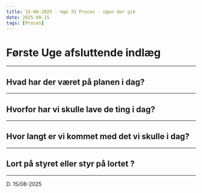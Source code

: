 ```yaml
---
title: 15-08-2025 - Uge 33 Proces - Ugen der gik
date: 2025-08-15
tags: [Proces]
---
```


# Første Uge afsluttende indlæg

---

## Hvad har der været på planen i dag?



---

## Hvorfor har vi skulle lave de ting i dag?



---

## Hvor langt er vi kommet med det vi skulle i dag?



---

## Lort på styret eller styr på lortet ?



---

D. 15/08-2025

